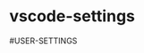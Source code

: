 # vscode-settings

#USER-SETTINGS

<!--
{
"javascript.updateImportsOnFileMove.enabled": "always",
"editor.formatOnSave": true,
"editor.fontFamily": "'FiraCode-Retina'",
"editor.fontLigatures": true,
"vscode_custom_css.imports": ["file:///Users/jphan/Fonts/fontStyles.css"],
"vscode_custom_css.policy": true,
"editor.fontWeight": "300", // Light
// Enable per-language
"[javascript]": {
"editor.formatOnSave": true
},
"window.zoomLevel": 0,
"workbench.colorTheme": "Oceanic Next (dimmed bg)"
}

# in the file font.css is the file for using two fonts in vscode.

$ --list-extensions | xargs -L 1 echo code --install-extension -->

<!-- code --install-extension be5invis.vscode-custom-css
code --install-extension codepunkt.vscode-oldhope-italics
code --install-extension CoenraadS.bracket-pair-colorizer
code --install-extension dbaeumer.vscode-eslint
code --install-extension eamodio.gitlens
code --install-extension esbenp.prettier-vscode
code --install-extension fabiospampinato.vscode-no-unsupported
code --install-extension iamkd.one-monokai-italics
code --install-extension idbartosz.darkpp-italic
code --install-extension mblode.one-dark-italic
code --install-extension misogi.ruby-rubocop
code --install-extension rebornix.ruby
code --install-extension steoates.autoimport
code --install-extension wayou.vscode-todo-highlight
code --install-extension xabikos.JavaScriptSnippets -->
